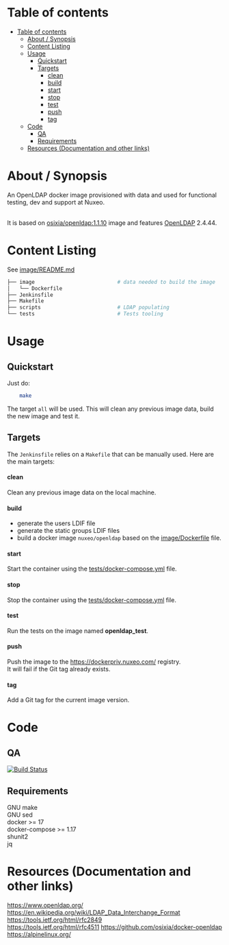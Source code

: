 # Table of contents

* [Table of contents](#table-of-contents)
   * [About / Synopsis](#about--synopsis)
   * [Content Listing](#content-listing)
   * [Usage](#usage)
      * [Quickstart](#quickstart)
      * [Targets](#targets)
        * [clean](#clean)
        * [build](#build)
        * [start](#start)
        * [stop](#stop)
        * [test](#test)
        * [push](#push)
        * [tag](#tag)
   * [Code](#code)
      * [QA](#qa)
      * [Requirements](#requirements)
   * [Resources (Documentation and other links)](#resources-documentation-and-other-links)

# About / Synopsis

An OpenLDAP docker image provisioned with data and used for functional testing, dev and support at Nuxeo.<br><br>

It is based on [osixia/openldap:1.1.10](https://github.com/osixia/docker-openldap/tree/v1.1.10) image and features [OpenLDAP](https://www.openldap.org/) 2.4.44.

# Content Listing

See [image/README.md](image/README.md)

```bash
├── image                           # data needed to build the image
│   └── Dockerfile
├── Jenkinsfile
├── Makefile
├── scripts                         # LDAP populating
└── tests                           # Tests tooling
```

# Usage

## Quickstart
Just do:
```bash
    make
```

The target `all` will be used. This will clean any previous image data, build the new image and test it.

## Targets

The `Jenkinsfile` relies on a `Makefile` that can be manually used. Here are the main targets:

#### clean
Clean any previous image data on the local machine.

#### build

- generate the users LDIF file
- generate the static groups LDIF files
- build a docker image `nuxeo/openldap` based on the [image/Dockerfile](image/Dockerfile) file.

#### start
Start the container using the [tests/docker-compose.yml](tests/docker-compose.yml) file.

#### stop
Stop the container using the [tests/docker-compose.yml](tests/docker-compose.yml) file.

#### test
Run the tests on the image named **openldap_test**.

#### push
Push the image to the https://dockerpriv.nuxeo.com/ registry.<br>
It will fail if the Git tag already exists.

#### tag
Add a Git tag for the current image version.

# Code
## QA

[![Build Status](https://qa.nuxeo.org/jenkins/buildStatus/icon?job=/Deploy/IT-nuxeo-tools-docker-openldap)](https://qa.nuxeo.org/jenkins/job/Deploy/job/IT-nuxeo-tools-docker-openldap/)

## Requirements

GNU make  
GNU sed  
docker >= 17  
docker-compose >= 1.17  
shunit2  
jq

# Resources (Documentation and other links)

https://www.openldap.org/  
https://en.wikipedia.org/wiki/LDAP_Data_Interchange_Format  
https://tools.ietf.org/html/rfc2849  
https://tools.ietf.org/html/rfc4511
https://github.com/osixia/docker-openldap
https://alpinelinux.org/